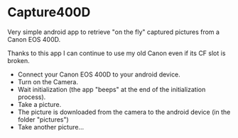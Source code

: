 # Capture400D
Very simple android app to retrieve "on the fly" captured pictures from a Canon EOS 400D.

Thanks to this app I can continue to use my old Canon even if its CF slot is broken.

- Connect your Canon EOS 400D to your android device.
- Turn on the Camera.
- Wait initialization (the app "beeps" at the end of the initialization process).
- Take a picture.
- The picture is downloaded from the camera to the android device (in the folder "pictures")
- Take another picture...
